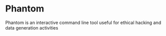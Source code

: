 # Phantom
Phantom is an interactive command line tool useful for ethical hacking and data generation activities
